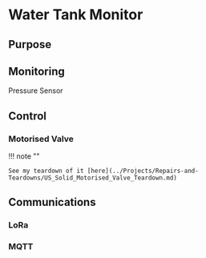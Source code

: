 # Water Tank Monitor

## Purpose



## Monitoring

Pressure Sensor

## Control

### Motorised Valve

!!! note ""

    See my teardown of it [here](../Projects/Repairs-and-Teardowns/US_Solid_Motorised_Valve_Teardown.md)


## Communications

### LoRa


### MQTT
